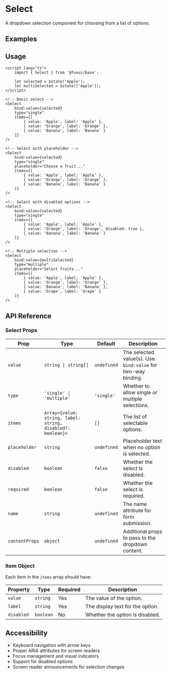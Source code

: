 <script lang="ts">
	import SelectExample from './Example.svelte';
</script>

# Select

A dropdown selection component for choosing from a list of options.

## Examples

<SelectExample />

## Usage

```svelte
<script lang="ts">
	import { Select } from '@fuxui/base';

	let selected = $state('Apple');
	let multiSelected = $state(['Apple']);
</script>

<!-- Basic select -->
<Select
	bind:value={selected}
	type="single"
	items={[
		{ value: 'Apple', label: 'Apple' },
		{ value: 'Orange', label: 'Orange' },
		{ value: 'Banana', label: 'Banana' }
	]}
/>

<!-- Select with placeholder -->
<Select
	bind:value={selected}
	type="single"
	placeholder="Choose a fruit..."
	items={[
		{ value: 'Apple', label: 'Apple' },
		{ value: 'Orange', label: 'Orange' },
		{ value: 'Banana', label: 'Banana' }
	]}
/>

<!-- Select with disabled options -->
<Select
	bind:value={selected}
	type="single"
	items={[
		{ value: 'Apple', label: 'Apple' },
		{ value: 'Orange', label: 'Orange', disabled: true },
		{ value: 'Banana', label: 'Banana' }
	]}
/>

<!-- Multiple selection -->
<Select
	bind:value={multiSelected}
	type="multiple"
	placeholder="Select fruits..."
	items={[
		{ value: 'Apple', label: 'Apple' },
		{ value: 'Orange', label: 'Orange' },
		{ value: 'Banana', label: 'Banana' },
		{ value: 'Grape', label: 'Grape' }
	]}
/>
```

## API Reference

### Select Props

| Prop | Type | Default | Description |
|------|------|---------|-------------|
| `value` | `string \| string[]` | `undefined` | The selected value(s). Use `bind:value` for two-way binding. |
| `type` | `'single' \| 'multiple'` | `'single'` | Whether to allow single or multiple selections. |
| `items` | `Array<{value: string, label: string, disabled?: boolean}>` | `[]` | The list of selectable options. |
| `placeholder` | `string` | `undefined` | Placeholder text when no option is selected. |
| `disabled` | `boolean` | `false` | Whether the select is disabled. |
| `required` | `boolean` | `false` | Whether the select is required. |
| `name` | `string` | `undefined` | The name attribute for form submission. |
| `contentProps` | `object` | `undefined` | Additional props to pass to the dropdown content. |

### Item Object

Each item in the `items` array should have:

| Property | Type | Required | Description |
|----------|------|----------|-------------|
| `value` | `string` | Yes | The value of the option. |
| `label` | `string` | Yes | The display text for the option. |
| `disabled` | `boolean` | No | Whether the option is disabled. |

## Accessibility

- Keyboard navigation with arrow keys
- Proper ARIA attributes for screen readers
- Focus management and visual indicators
- Support for disabled options
- Screen reader announcements for selection changes
